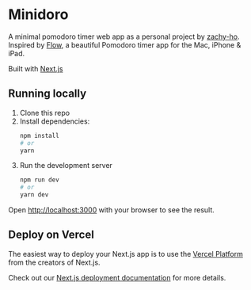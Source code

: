 # Minidoro
A minimal pomodoro timer web app as a personal project by [zachy-ho](https://github.com/zachy-ho).
Inspired by [Flow](https://flowapp.info/), a beautiful Pomodoro timer app for the Mac, iPhone & iPad.

Built with [Next.js](https://nextjs.org/)

## Running locally
1. Clone this repo
2. Install dependencies: 
   ```bash
   npm install
   # or
   yarn
   ```
3. Run the development server
    ```bash
    npm run dev
    # or
    yarn dev
    ```

Open [http://localhost:3000](http://localhost:3000) with your browser to see the result.

## Deploy on Vercel

The easiest way to deploy your Next.js app is to use the [Vercel Platform](https://vercel.com/new?utm_medium=default-template&filter=next.js&utm_source=create-next-app&utm_campaign=create-next-app-readme) from the creators of Next.js.

Check out our [Next.js deployment documentation](https://nextjs.org/docs/deployment) for more details.
